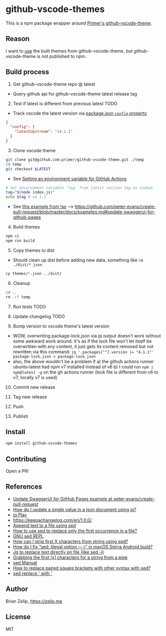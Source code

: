 # github-vscode-themes

This is a npm package wrapper around [Primer's github-vscode-theme](https://github.com/primer/github-vscode-theme).

## Reason

I want to [use](https://github.com/brianzelip/hyper-github-dark-dimmed) the built themes from github-vscode-theme, but github-vscode-theme is not published to npm.

## Build process

1. Get github-vscode-theme repo @ latest

- Query github api for github-vscode-theme latest release tag

2. Test if latest is different from previous latest TODO

- Track vscode the latest version via [package.json `config` property](https://docs.npmjs.com/cli/v7/configuring-npm/package-json#config)

```json
{
  "config": {
    "latestUpstream": "v4.1.1"
  }
}
```

3. Clone vscode theme

```bash
git clone git@github.com:primer/github-vscode-theme.git ./temp
cd temp
git checkout $LATEST
```

- See [Setting an environment variable for GitHub Actions](https://docs.github.com/en/actions/reference/workflow-commands-for-github-actions#setting-an-environment-variable)

```bash
# Set environment variable `tag` from latest version tag as stdout
tag="$(node index.js)"
echo $tag # v4.1.1
```

- See [this example from !so](https://stackoverflow.com/questions/58465057/trigger-a-github-action-when-another-repository-creates-a-new-release) --> https://github.com/peter-evans/create-pull-request/blob/master/docs/examples.md#update-swaggerui-for-github-pages

4. Build themes

```bash
npm ci
npm run build
```

5. Copy themes to dist

- Should clean up dist before adding new data, something like `rm ./dist/*.json`

```bash
cp themes/*.json ../dist/
```

6. Cleanup

```bash
cd ..
rm -rf temp
```

7. Run tests TODO

8. Update changelog TODO

9. Bump version to vscode theme's latest version

- WOW, overwriting package-lock.json via jq output doesn't work without some awkward work around. It's as if the lock file won't let itself be overwritten with any content, it just gets its content removed but not rewritten via this command: `jq '.packages[""].version |= "4.1.1"' package-lock.json > package-lock.json`
- also, the above wouldn't be a problem if
  a) the github actions runner ubuntu-latest had npm v7 installed instead of v6
  b) I could run `npm i npm@latest -g` on the gh actions runner
  (lock file is different from v6 to v7; locally v7 is used)

10. Commit new release

11. Tag new release

12. Push

13. Publish

## Install

```bash
npm install github-vscode-themes
```

## Contributing

Open a PR!

## References

- [Update SwaggerUI for GitHub Pages example at peter-evans/create-pull-request](https://github.com/peter-evans/create-pull-request/blob/master/docs/examples.md#update-swaggerui-for-github-pages)
- [How do I update a single value in a json document using jq?](https://stackoverflow.com/a/31037640/2145103)
- [jq Play](https://jqplay.org/)
- https://keepachangelog.com/en/1.0.0/
- [Append text to a file using sed](https://stackoverflow.com/a/30219386/2145103)
- [How to use sed to replace only the first occurrence in a file?](https://stackoverflow.com/a/148473/2145103)
- [GNU sed REPL](https://sed.js.org/)
- [How can I strip first X characters from string using sed?](https://stackoverflow.com/a/11470096/2145103)
- [How do I fix “sed: illegal option — r” in macOS Sierra Android build?](https://stackoverflow.com/q/43696304/2145103)
- [Jq to replace text directly on file (like sed -i)](https://stackoverflow.com/a/36577521/2145103)
- [Grabbing the first [x] characters for a string from a pipe](https://unix.stackexchange.com/a/3455/161921)
- [sed Manual](https://www.gnu.org/software/sed/manual/sed.html)
- [How to replace paired square brackets with other syntax with sed?](https://stackoverflow.com/a/10646534/2145103)
- [sed replace ' with \'](https://stackoverflow.com/a/11514818/2145103)

## Author

Brian Zelip, https://zelip.me

## License

MIT

